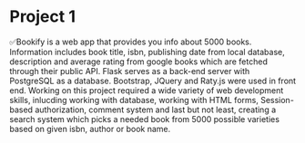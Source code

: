 # Project 1

✅Bookify is a web app that provides you info about 5000 books. Information includes book title, isbn, publishing date from local database, description and average rating from google books which are fetched through their public API. Flask serves as a back-end server with PostgreSQL as a database. Bootstrap, JQuery and Raty.js were used in front end. Working on this project required a wide variety of web development skills, inlucding working with database, working with HTML forms, Session-based authorization, comment system and last but not least, creating a search system which picks a needed book from 5000 possible varieties based on given isbn, author or book name.
